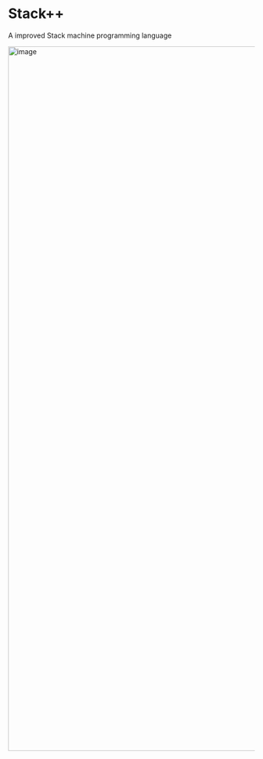 # Stack++
A improved Stack machine programming language 

<img width="1436" alt="image" src="https://github.com/user-attachments/assets/de2cc2e5-2f58-4166-b158-2b33c8f5c9b9">
